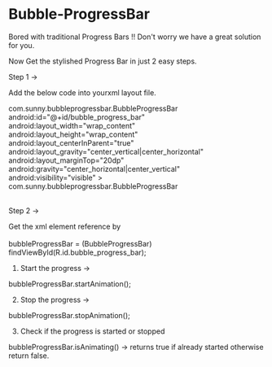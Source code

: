 Bubble-ProgressBar
==================

Bored with traditional Progress Bars !! Don't worry we have a great solution for you.

Now Get the stylished Progress Bar in just 2 easy steps.


Step 1 ->

  Add the below code into yourxml layout file.
  
   com.sunny.bubbleprogressbar.BubbleProgressBar
        android:id="@+id/bubble_progress_bar"
        android:layout_width="wrap_content"
        android:layout_height="wrap_content"
        android:layout_centerInParent="true"
        android:layout_gravity="center_vertical|center_horizontal"
        android:layout_marginTop="20dp"
        android:gravity="center_horizontal|center_vertical"
        android:visibility="visible" >
    com.sunny.bubbleprogressbar.BubbleProgressBar
    


<br>
Step 2 ->

  Get the xml element reference by <br>
  <br>bubbleProgressBar = (BubbleProgressBar) findViewById(R.id.bubble_progress_bar);
  
  
  1. Start the progress ->
  
  bubbleProgressBar.startAnimation();
  
  
  2. Stop the progress ->
  
  bubbleProgressBar.stopAnimation();
  
  
  3. Check if the progress is started or stopped
  
  bubbleProgressBar.isAnimating() -> returns true if already started otherwise return false.

  
